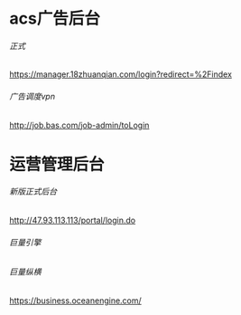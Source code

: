 # acs广告后台
###### 正式
<https://manager.18zhuanqian.com/login?redirect=%2Findex>


###### 广告调度vpn 
<http://job.bas.com/job-admin/toLogin>

# 运营管理后台
###### 新版正式后台
<http://47.93.113.113/portal/login.do>

###### 巨量引擎
###### 巨量纵横
<https://business.oceanengine.com/>

